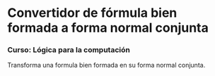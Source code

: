 # Convertidor de fórmula bien formada a forma normal conjunta

### Curso: Lógica para la computación

Transforma una formula bien formada en su forma normal conjunta.